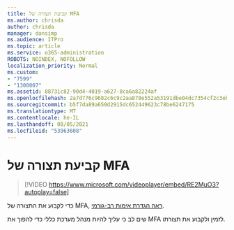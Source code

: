 ```yaml
---
title: קביעת תצורה של MFA
ms.author: chrisda
author: chrisda
manager: dansimp
ms.audience: ITPro
ms.topic: article
ms.service: o365-administration
ROBOTS: NOINDEX, NOFOLLOW
localization_priority: Normal
ms.custom:
- "7599"
- "1300007"
ms.assetid: 88731c82-90d4-4019-a627-8ca6a82224af
ms.openlocfilehash: 2a7d776c9682c6c9c2aa878e552a53191dbe04dc7354cf2c3ebb9600f1fe399c
ms.sourcegitcommit: b5f7da89a650d2915dc652449623c78be6247175
ms.translationtype: MT
ms.contentlocale: he-IL
ms.lasthandoff: 08/05/2021
ms.locfileid: "53963608"
---
```

# <a name="configure-mfa"></a>קביעת תצורה של MFA

> [!VIDEO https://www.microsoft.com/videoplayer/embed/RE2MuO3?autoplay=false]

כדי לקבוע את התצורה של MFA, [ראה הגדרת אימות רב-גורמי](https://docs.microsoft.com/microsoft-365/admin/security-and-compliance/set-up-multi-factor-authentication).

שים לב כי עליך להיות מנהל מערכת כללי כדי להפוך את MFA לזמין ולקבוע את תצורתו.
